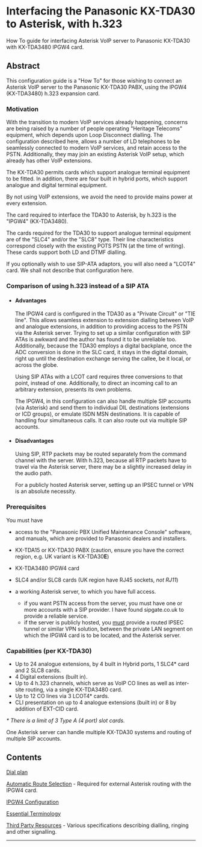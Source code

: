 # Interfacing the Panasonic KX-TDA30 to Asterisk, with h.323
How To guide for interfacing Asterisk VoIP server to Panasonic KX-TDA30 with KX-TDA3480 IPGW4 card.

## Abstract

This configuration guide is a "How To" for those wishing to connect an Asterisk VoIP server to the Panasonic KX-TDA30 PABX, using the IPGW4 (KX-TDA3480) h.323 expansion card.

### Motivation

With the transition to modern VoIP services already happening, concerns are being raised by a number of people operating "Heritage Telecoms" equipment, which depends upon Loop Disconnect dialling.  The configuration described here, allows a number of LD telephones to be seamlessly connected to modern VoIP services, and retain access to the PSTN.  Additionally, they may join an existing Asterisk VoIP setup, which already has other VoIP extensions.

The KX-TDA30 permits cards which support analogue terminal equipment to be fitted.  In addition, there are four built in hybrid ports, which support analogue and digital terminal equipment.

By not using VoIP extensions, we avoid the need to provide mains power at every extension.

The card required to interface the TDA30 to Asterisk, by h.323 is the "IPGW4" (KX-TDA3480).

The cards required for the TDA30 to support analogue terminal equipment are of the "SLC4" and/or the "SLC8" type.  Their line characteristics correspond closely with the existing POTS PSTN (at the time of writing).  These cards support both LD and DTMF dialling.

If you optionally wish to use SIP-ATA adaptors, you will also need a "LCOT4" card.  We shall not describe that configuration here.

### Comparison of using h.323 instead of a SIP ATA

- #### Advantages
  The IPGW4 card is configured in the TDA30 as a "Private Circuit" or "TIE line".  This allows seamless extension to extension dialling between VoIP and analogue extensions, in addition to providing access to the PSTN via the Asterisk server.  Trying to set up a similar configuration with SIP ATAs is awkward and the author has found it to be unreliable too.  Additionally, because the TDA30 employs a digital backplane, once the ADC conversion is done in the SLC card, it stays in the digital domain, right up until the destination exchange serving the callee, be it local, or across the globe.

  Using SIP ATAs with a LCOT card requires three conversions to that point, instead of one.  Additionally, to direct an incoming call to an arbitrary extension, presents its own problems.

  The IPGW4, in this configuration can also handle multiple SIP accounts (via Asterisk) and send them to individual DIL destinations (extensions or ICD groups), or emulate ISDN MSN destinations.  It is capable of handling four simultaneous calls.  It can also route out via multiple SIP accounts.

- #### Disadvantages

  Using SIP, RTP packets may be routed separately from the command channel with the server.  With h.323, because all RTP packets have to travel via the Asterisk server, there may be a slightly increased delay in the audio path.

  For a publicly hosted Asterisk server, setting up an IPSEC tunnel or VPN is an absolute necessity.

### Prerequisites

You must have 

- access to the "Panasonic PBX Unified Maintenance Console" software, and manuals, which are provided to Panasonic dealers and installers.

- KX-TDA15 or KX-TDA30 PABX (caution, ensure you have the correct region, e.g. UK variant is KX-TDA30**E**)

- KX-TDA3480 IPGW4 card

- SLC4 and/or SLC8 cards (UK region have RJ45 sockets, *not RJ11*)

- a working Asterisk server, to which you have full access. 
  - if you want PSTN access from the server, you must have one or more accounts with a SIP provider. I have found sipgate.co.uk to provide a reliable service.
  - if the server is publicly hosted, you <ins>must</ins> provide a routed IPSEC tunnel or similar VPN solution, between the private LAN segment on which the IPGW4 card is to be located, and the Asterisk server.

### Capabilities (per KX-TDA30)

- Up to 24 analogue extensions, by 4 built in Hybrid ports, 1 SLC4* card and 2 SLC8 cards.
- 4 Digital extensions (built in).
- Up to 4 h.323 channels, which serve as VoIP CO lines as well as inter-site routing, via a single KX-TDA3480 card.
- Up to 12 CO lines via 3 LCOT4* cards.
- CLI presentation on up to 4 analogue extensions (built in) or 8 by addition of EXT-CID card.

*\* There is a limit of 3 Type A (4 port) slot cards.*

One Asterisk server can handle multiple KX-TDA30 systems and routing of multiple SIP accounts.

## Contents

[Dial plan](./content/Dialplan.md)

[Automatic Route Selection](./content/ARS.md) - Required for external Asterisk routing with the IPGW4 card.

[IPGW4 Configuration](./content/IPGW4.md) 

[Essential Terminology](./content/Terminology.md) 

[Third Party Resources](./Third%20Party%20Resources/README.md) - Various specifications describing dialling, ringing and other signalling.

----

